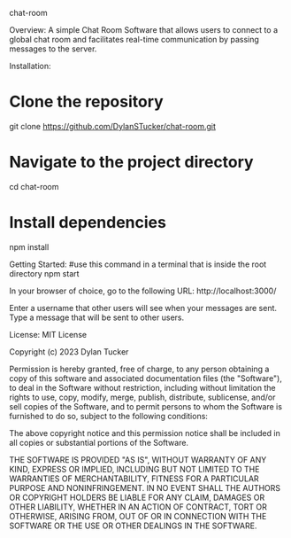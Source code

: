 chat-room

Overview:
A simple Chat Room Software that allows users to connect to a global chat room and facilitates real-time communication by passing messages to the server.


Installation:
# Clone the repository
git clone https://github.com/DylanSTucker/chat-room.git

# Navigate to the project directory
cd chat-room

# Install dependencies
npm install


Getting Started:
#use this command in a terminal that is inside the root directory
npm start

In your browser of choice, go to the following URL: http://localhost:3000/

Enter a username that other users will see when your messages are sent.
Type a message that will be sent to other users.


License:
MIT License

Copyright (c) 2023 Dylan Tucker

Permission is hereby granted, free of charge, to any person obtaining a copy
of this software and associated documentation files (the "Software"), to deal
in the Software without restriction, including without limitation the rights
to use, copy, modify, merge, publish, distribute, sublicense, and/or sell
copies of the Software, and to permit persons to whom the Software is
furnished to do so, subject to the following conditions:

The above copyright notice and this permission notice shall be included in all
copies or substantial portions of the Software.

THE SOFTWARE IS PROVIDED "AS IS", WITHOUT WARRANTY OF ANY KIND, EXPRESS OR
IMPLIED, INCLUDING BUT NOT LIMITED TO THE WARRANTIES OF MERCHANTABILITY,
FITNESS FOR A PARTICULAR PURPOSE AND NONINFRINGEMENT. IN NO EVENT SHALL THE
AUTHORS OR COPYRIGHT HOLDERS BE LIABLE FOR ANY CLAIM, DAMAGES OR OTHER
LIABILITY, WHETHER IN AN ACTION OF CONTRACT, TORT OR OTHERWISE, ARISING FROM,
OUT OF OR IN CONNECTION WITH THE SOFTWARE OR THE USE OR OTHER DEALINGS IN THE
SOFTWARE.




